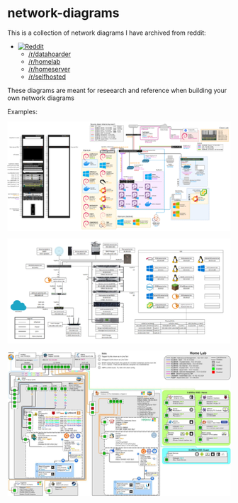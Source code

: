 # network-diagrams

This is a collection of network diagrams I have archived from reddit:

- [![Reddit](https://img.shields.io/badge/Reddit-%23FF4500.svg?style=flat&logo=Reddit&logoColor=white)](https://reddit.com)
  - [/r/datahoarder](https://reddit.com/r/datahoarder)
  - [/r/homelab](https://reddit.com/r/homelab)
  - [/r/homeserver](https://reddit.com/r/homeserver)
  - [/r/selfhosted](https://reddit.com/r/selfhosted)

These diagrams are meant for reseearch and reference when building your own network diagrams

Examples:

![diagram](diagrams/network-diagram_0014.png)

![diagram](diagrams/network-diagram_0210.png)

![diagram](diagrams/network-diagram_0897.jpg)
